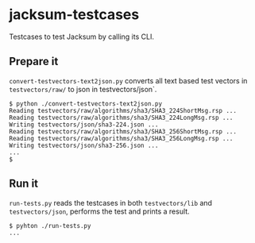 # jacksum-testcases
Testcases to test Jacksum by calling its CLI.

## Prepare it

`convert-testvectors-text2json.py` converts all text based test vectors in `testvectors/raw/` to json in testvectors/json`.
```
$ python ./convert-testvectors-text2json.py
Reading testvectors/raw/algorithms/sha3/SHA3_224ShortMsg.rsp ...
Reading testvectors/raw/algorithms/sha3/SHA3_224LongMsg.rsp ...
Writing testvectors/json/sha3-224.json ...
Reading testvectors/raw/algorithms/sha3/SHA3_256ShortMsg.rsp ...
Reading testvectors/raw/algorithms/sha3/SHA3_256LongMsg.rsp ...
Writing testvectors/json/sha3-256.json ...
...
$
```


## Run it

`run-tests.py` reads the testcases in both `testvectors/lib` and `testvectors/json`, performs the test and prints a result.

```
$ pyhton ./run-tests.py
...
```

